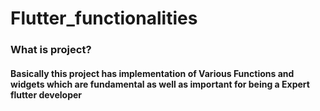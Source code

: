 # Flutter_functionalities

### What is project?

#### Basically this project has implementation of Various Functions and widgets which are fundamental as well as important for being a Expert flutter developer

